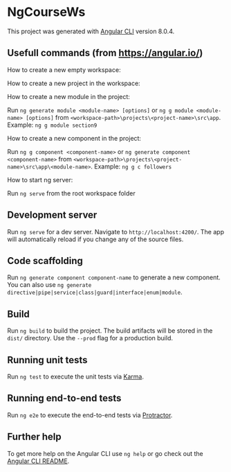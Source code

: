 # NgCourseWs

This project was generated with [Angular CLI](https://github.com/angular/angular-cli) version 8.0.4.

## Usefull commands (from https://angular.io/)
How to create a new empty workspace:

How to create a new project in the workspace:

How to create a new module in the project:

Run `ng generate module <module-name> [options]` or `ng g module <module-name> [options]` from `<workspace-path>\projects\<project-name>\src\app`.
Example: `ng g module section9`

How to create a new component in the project:

Run `ng g component <component-name>` or `ng generate component <component-name>` from `<workspace-path>\projects\<project-name>\src\app\<module-name>`. 
Example: `ng g c followers`

How to start ng server:

Run `ng serve` from the root workspace folder

## Development server

Run `ng serve` for a dev server. Navigate to `http://localhost:4200/`. The app will automatically reload if you change any of the source files.

## Code scaffolding

Run `ng generate component component-name` to generate a new component. You can also use `ng generate directive|pipe|service|class|guard|interface|enum|module`.

## Build

Run `ng build` to build the project. The build artifacts will be stored in the `dist/` directory. Use the `--prod` flag for a production build.

## Running unit tests

Run `ng test` to execute the unit tests via [Karma](https://karma-runner.github.io).

## Running end-to-end tests

Run `ng e2e` to execute the end-to-end tests via [Protractor](http://www.protractortest.org/).

## Further help

To get more help on the Angular CLI use `ng help` or go check out the [Angular CLI README](https://github.com/angular/angular-cli/blob/master/README.md).
